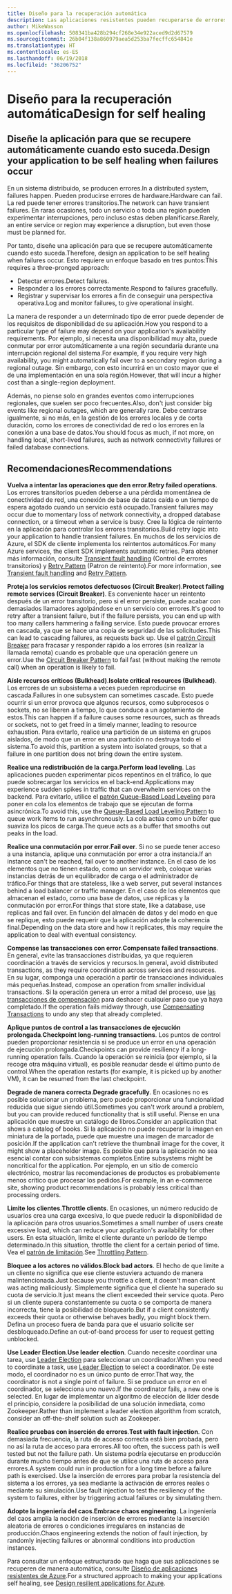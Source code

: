 ```yaml
---
title: Diseño para la recuperación automática
description: Las aplicaciones resistentes pueden recuperarse de errores sin intervención manual.
author: MikeWasson
ms.openlocfilehash: 508341ba428b294cf268e34e922aced9d2d67579
ms.sourcegitcommit: 26b04f138a860979aea5d253ba7fecffc654841e
ms.translationtype: HT
ms.contentlocale: es-ES
ms.lasthandoff: 06/19/2018
ms.locfileid: "36206752"
---
```

# <a name="design-for-self-healing"></a><span data-ttu-id="bcbb2-103">Diseño para la recuperación automática</span><span class="sxs-lookup"><span data-stu-id="bcbb2-103">Design for self healing</span></span>

## <a name="design-your-application-to-be-self-healing-when-failures-occur"></a><span data-ttu-id="bcbb2-104">Diseñe la aplicación para que se recupere automáticamente cuando esto suceda.</span><span class="sxs-lookup"><span data-stu-id="bcbb2-104">Design your application to be self healing when failures occur</span></span>

<span data-ttu-id="bcbb2-105">En un sistema distribuido, se producen errores.</span><span class="sxs-lookup"><span data-stu-id="bcbb2-105">In a distributed system, failures happen.</span></span> <span data-ttu-id="bcbb2-106">Pueden producirse errores de hardware.</span><span class="sxs-lookup"><span data-stu-id="bcbb2-106">Hardware can fail.</span></span> <span data-ttu-id="bcbb2-107">La red puede tener errores transitorios.</span><span class="sxs-lookup"><span data-stu-id="bcbb2-107">The network can have transient failures.</span></span> <span data-ttu-id="bcbb2-108">En raras ocasiones, todo un servicio o toda una región pueden experimentar interrupciones, pero incluso estas deben planificarse.</span><span class="sxs-lookup"><span data-stu-id="bcbb2-108">Rarely, an entire service or region may experience a disruption, but even those must be planned for.</span></span>

<span data-ttu-id="bcbb2-109">Por tanto, diseñe una aplicación para que se recupere automáticamente cuando esto suceda.</span><span class="sxs-lookup"><span data-stu-id="bcbb2-109">Therefore, design an application to be self healing when failures occur.</span></span> <span data-ttu-id="bcbb2-110">Esto requiere un enfoque basado en tres puntos:</span><span class="sxs-lookup"><span data-stu-id="bcbb2-110">This requires a three-pronged approach:</span></span>

- <span data-ttu-id="bcbb2-111">Detectar errores.</span><span class="sxs-lookup"><span data-stu-id="bcbb2-111">Detect failures.</span></span>
- <span data-ttu-id="bcbb2-112">Responder a los errores correctamente.</span><span class="sxs-lookup"><span data-stu-id="bcbb2-112">Respond to failures gracefully.</span></span>
- <span data-ttu-id="bcbb2-113">Registrar y supervisar los errores a fin de conseguir una perspectiva operativa.</span><span class="sxs-lookup"><span data-stu-id="bcbb2-113">Log and monitor failures, to give operational insight.</span></span>

<span data-ttu-id="bcbb2-114">La manera de responder a un determinado tipo de error puede depender de los requisitos de disponibilidad de su aplicación.</span><span class="sxs-lookup"><span data-stu-id="bcbb2-114">How you respond to a particular type of failure may depend on your application's availability requirements.</span></span> <span data-ttu-id="bcbb2-115">Por ejemplo, si necesita una disponibilidad muy alta, puede conmutar por error automáticamente a una región secundaria durante una interrupción regional del sistema.</span><span class="sxs-lookup"><span data-stu-id="bcbb2-115">For example, if you require very high availability, you might automatically fail over to a secondary region during a regional outage.</span></span> <span data-ttu-id="bcbb2-116">Sin embargo, con esto incurrirá en un costo mayor que el de una implementación en una sola región.</span><span class="sxs-lookup"><span data-stu-id="bcbb2-116">However, that will incur a higher cost than a single-region deployment.</span></span> 

<span data-ttu-id="bcbb2-117">Además, no piense solo en grandes eventos como interrupciones regionales, que suelen ser poco frecuentes.</span><span class="sxs-lookup"><span data-stu-id="bcbb2-117">Also, don't just consider big events like regional outages, which are generally rare.</span></span> <span data-ttu-id="bcbb2-118">Debe centrarse igualmente, si no más, en la gestión de los errores locales y de corta duración, como los errores de conectividad de red o los errores en la conexión a una base de datos.</span><span class="sxs-lookup"><span data-stu-id="bcbb2-118">You should focus as much, if not more, on handling local, short-lived failures, such as network connectivity failures or failed database connections.</span></span>

## <a name="recommendations"></a><span data-ttu-id="bcbb2-119">Recomendaciones</span><span class="sxs-lookup"><span data-stu-id="bcbb2-119">Recommendations</span></span>

<span data-ttu-id="bcbb2-120">**Vuelva a intentar las operaciones que den error**.</span><span class="sxs-lookup"><span data-stu-id="bcbb2-120">**Retry failed operations**.</span></span> <span data-ttu-id="bcbb2-121">Los errores transitorios pueden deberse a una pérdida momentánea de conectividad de red, una conexión de base de datos caída o un tiempo de espera agotado cuando un servicio está ocupado.</span><span class="sxs-lookup"><span data-stu-id="bcbb2-121">Transient failures may occur due to momentary loss of network connectivity, a dropped database connection, or a timeout when a service is busy.</span></span> <span data-ttu-id="bcbb2-122">Cree la lógica de reintento en la aplicación para controlar los errores transitorios.</span><span class="sxs-lookup"><span data-stu-id="bcbb2-122">Build retry logic into your application to handle transient failures.</span></span> <span data-ttu-id="bcbb2-123">En muchos de los servicios de Azure, el SDK de cliente implementa los reintentos automáticos.</span><span class="sxs-lookup"><span data-stu-id="bcbb2-123">For many Azure services, the client SDK implements automatic retries.</span></span> <span data-ttu-id="bcbb2-124">Para obtener más información, consulte [Transient fault handling][transient-fault-handling] (Control de errores transitorios) y [Retry Pattern][retry] (Patron de reintento).</span><span class="sxs-lookup"><span data-stu-id="bcbb2-124">For more information, see [Transient fault handling][transient-fault-handling] and [Retry Pattern][retry].</span></span>

<span data-ttu-id="bcbb2-125">**Proteja los servicios remotos defectuosos (Circuit Breaker)**.</span><span class="sxs-lookup"><span data-stu-id="bcbb2-125">**Protect failing remote services (Circuit Breaker)**.</span></span> <span data-ttu-id="bcbb2-126">Es conveniente hacer un reintento después de un error transitorio, pero si el error persiste, puede acabar con demasiados llamadores agolpándose en un servicio con errores.</span><span class="sxs-lookup"><span data-stu-id="bcbb2-126">It's good to retry after a transient failure, but if the failure persists, you can end up with too many callers hammering a failing service.</span></span> <span data-ttu-id="bcbb2-127">Esto puede provocar errores en cascada, ya que se hace una copia de seguridad de las solicitudes.</span><span class="sxs-lookup"><span data-stu-id="bcbb2-127">This can lead to cascading failures, as requests back up.</span></span> <span data-ttu-id="bcbb2-128">Use el [patrón Circuit Breaker][circuit-breaker] para fracasar y responder rápido a los errores (sin realizar la llamada remota) cuando es probable que una operación genere un error.</span><span class="sxs-lookup"><span data-stu-id="bcbb2-128">Use the [Circuit Breaker Pattern][circuit-breaker] to fail fast (without making the remote call) when an operation is likely to fail.</span></span>  

<span data-ttu-id="bcbb2-129">**Aísle recursos críticos (Bulkhead)**.</span><span class="sxs-lookup"><span data-stu-id="bcbb2-129">**Isolate critical resources (Bulkhead)**.</span></span> <span data-ttu-id="bcbb2-130">Los errores de un subsistema a veces pueden reproducirse en cascada.</span><span class="sxs-lookup"><span data-stu-id="bcbb2-130">Failures in one subsystem can sometimes cascade.</span></span> <span data-ttu-id="bcbb2-131">Esto puede ocurrir si un error provoca que algunos recursos, como subprocesos o sockets, no se liberen a tiempo, lo que conduce a un agotamiento de estos.</span><span class="sxs-lookup"><span data-stu-id="bcbb2-131">This can happen if a failure causes some resources, such as threads or sockets, not to get freed in a timely manner, leading to resource exhaustion.</span></span> <span data-ttu-id="bcbb2-132">Para evitarlo, realice una partición de un sistema en grupos aislados, de modo que un error en una partición no destruya todo el sistema.</span><span class="sxs-lookup"><span data-stu-id="bcbb2-132">To avoid this, partition a system into isolated groups, so that a failure in one partition does not bring down the entire system.</span></span>  

<span data-ttu-id="bcbb2-133">**Realice una redistribución de la carga**.</span><span class="sxs-lookup"><span data-stu-id="bcbb2-133">**Perform load leveling**.</span></span> <span data-ttu-id="bcbb2-134">Las aplicaciones pueden experimentar picos repentinos en el tráfico, lo que puede sobrecargar los servicios en el back-end.</span><span class="sxs-lookup"><span data-stu-id="bcbb2-134">Applications may experience sudden spikes in traffic that can overwhelm services on the backend.</span></span> <span data-ttu-id="bcbb2-135">Para evitarlo, utilice el [patrón Queue-Based Load Leveling][load-level] para poner en cola los elementos de trabajo que se ejecutan de forma asincrónica.</span><span class="sxs-lookup"><span data-stu-id="bcbb2-135">To avoid this, use the [Queue-Based Load Leveling Pattern][load-level] to queue work items to run asynchronously.</span></span> <span data-ttu-id="bcbb2-136">La cola actúa como un búfer que suaviza los picos de carga.</span><span class="sxs-lookup"><span data-stu-id="bcbb2-136">The queue acts as a buffer that smooths out peaks in the load.</span></span> 

<span data-ttu-id="bcbb2-137">**Realice una conmutación por error**.</span><span class="sxs-lookup"><span data-stu-id="bcbb2-137">**Fail over**.</span></span> <span data-ttu-id="bcbb2-138">Si no se puede tener acceso a una instancia, aplique una conmutación por error a otra instancia.</span><span class="sxs-lookup"><span data-stu-id="bcbb2-138">If an instance can't be reached, fail over to another instance.</span></span> <span data-ttu-id="bcbb2-139">En el caso de los elementos que no tienen estado, como un servidor web, coloque varias instancias detrás de un equilibrador de carga o el administrador de tráfico.</span><span class="sxs-lookup"><span data-stu-id="bcbb2-139">For things that are stateless, like a web server, put several instances behind a load balancer or traffic manager.</span></span> <span data-ttu-id="bcbb2-140">En el caso de los elementos que almacenan el estado, como una base de datos, use réplicas y la conmutación por error.</span><span class="sxs-lookup"><span data-stu-id="bcbb2-140">For things that store state, like a database, use replicas and fail over.</span></span> <span data-ttu-id="bcbb2-141">En función del almacén de datos y del modo en que se replique, esto puede requerir que la aplicación adopte la coherencia final.</span><span class="sxs-lookup"><span data-stu-id="bcbb2-141">Depending on the data store and how it replicates, this may require the application to deal with eventual consistency.</span></span> 

<span data-ttu-id="bcbb2-142">**Compense las transacciones con error**.</span><span class="sxs-lookup"><span data-stu-id="bcbb2-142">**Compensate failed transactions**.</span></span> <span data-ttu-id="bcbb2-143">En general, evite las transacciones distribuidas, ya que requieren coordinación a través de servicios y recursos.</span><span class="sxs-lookup"><span data-stu-id="bcbb2-143">In general, avoid distributed transactions, as they require coordination across services and resources.</span></span> <span data-ttu-id="bcbb2-144">En su lugar, componga una operación a partir de transacciones individuales más pequeñas.</span><span class="sxs-lookup"><span data-stu-id="bcbb2-144">Instead, compose an operation from smaller individual transactions.</span></span> <span data-ttu-id="bcbb2-145">Si la operación genera un error a mitad del proceso, use [las transacciones de compensación][compensating-transactions] para deshacer cualquier paso que ya haya completado.</span><span class="sxs-lookup"><span data-stu-id="bcbb2-145">If the operation fails midway through, use [Compensating Transactions][compensating-transactions] to undo any step that already completed.</span></span> 

<span data-ttu-id="bcbb2-146">**Aplique puntos de control a las transacciones de ejecución prolongada**.</span><span class="sxs-lookup"><span data-stu-id="bcbb2-146">**Checkpoint long-running transactions**.</span></span> <span data-ttu-id="bcbb2-147">Los puntos de control pueden proporcionar resistencia si se produce un error en una operación de ejecución prolongada.</span><span class="sxs-lookup"><span data-stu-id="bcbb2-147">Checkpoints can provide resiliency if a long-running operation fails.</span></span> <span data-ttu-id="bcbb2-148">Cuando la operación se reinicia (por ejemplo, si la recoge otra máquina virtual), es posible reanudar desde el último punto de control.</span><span class="sxs-lookup"><span data-stu-id="bcbb2-148">When the operation restarts (for example, it is picked up by another VM), it can be resumed from the last checkpoint.</span></span>

<span data-ttu-id="bcbb2-149">**Degrade de manera correcta**.</span><span class="sxs-lookup"><span data-stu-id="bcbb2-149">**Degrade gracefully**.</span></span> <span data-ttu-id="bcbb2-150">En ocasiones no es posible solucionar un problema, pero puede proporcionar una funcionalidad reducida que sigue siendo útil.</span><span class="sxs-lookup"><span data-stu-id="bcbb2-150">Sometimes you can't work around a problem, but you can provide reduced functionality that is still useful.</span></span> <span data-ttu-id="bcbb2-151">Piense en una aplicación que muestre un catálogo de libros.</span><span class="sxs-lookup"><span data-stu-id="bcbb2-151">Consider an application that shows a catalog of books.</span></span> <span data-ttu-id="bcbb2-152">Si la aplicación no puede recuperar la imagen en miniatura de la portada, puede que muestre una imagen de marcador de posición.</span><span class="sxs-lookup"><span data-stu-id="bcbb2-152">If the application can't retrieve the thumbnail image for the cover, it might show a placeholder image.</span></span> <span data-ttu-id="bcbb2-153">Es posible que para la aplicación no sea esencial contar con subsistemas completos.</span><span class="sxs-lookup"><span data-stu-id="bcbb2-153">Entire subsystems might be noncritical for the application.</span></span> <span data-ttu-id="bcbb2-154">Por ejemplo, en un sitio de comercio electrónico, mostrar las recomendaciones de productos es probablemente menos crítico que procesar los pedidos.</span><span class="sxs-lookup"><span data-stu-id="bcbb2-154">For example, in an e-commerce site, showing product recommendations is probably less critical than processing orders.</span></span>

<span data-ttu-id="bcbb2-155">**Limite los clientes**.</span><span class="sxs-lookup"><span data-stu-id="bcbb2-155">**Throttle clients**.</span></span> <span data-ttu-id="bcbb2-156">En ocasiones, un número reducido de usuarios crea una carga excesiva, lo que puede reducir la disponibilidad de la aplicación para otros usuarios.</span><span class="sxs-lookup"><span data-stu-id="bcbb2-156">Sometimes a small number of users create excessive load, which can reduce your application's availability for other users.</span></span> <span data-ttu-id="bcbb2-157">En esta situación, limite el cliente durante un período de tiempo determinado.</span><span class="sxs-lookup"><span data-stu-id="bcbb2-157">In this situation, throttle the client for a certain period of time.</span></span> <span data-ttu-id="bcbb2-158">Vea el [patrón de limitación][throttle].</span><span class="sxs-lookup"><span data-stu-id="bcbb2-158">See [Throttling Pattern][throttle].</span></span>

<span data-ttu-id="bcbb2-159">**Bloquee a los actores no válidos**.</span><span class="sxs-lookup"><span data-stu-id="bcbb2-159">**Block bad actors**.</span></span> <span data-ttu-id="bcbb2-160">El hecho de que limite a un cliente no significa que ese cliente estuviera actuando de manera malintencionada.</span><span class="sxs-lookup"><span data-stu-id="bcbb2-160">Just because you throttle a client, it doesn't mean client was acting maliciously.</span></span> <span data-ttu-id="bcbb2-161">Simplemente significa que el cliente ha superado su cuota de servicio.</span><span class="sxs-lookup"><span data-stu-id="bcbb2-161">It just means the client exceeded their service quota.</span></span> <span data-ttu-id="bcbb2-162">Pero si un cliente supera constantemente su cuota o se comporta de manera incorrecta, tiene la posibilidad de bloquearlo.</span><span class="sxs-lookup"><span data-stu-id="bcbb2-162">But if a client consistently exceeds their quota or otherwise behaves badly, you might block them.</span></span> <span data-ttu-id="bcbb2-163">Defina un proceso fuera de banda para que el usuario solicite ser desbloqueado.</span><span class="sxs-lookup"><span data-stu-id="bcbb2-163">Define an out-of-band process for user to request getting unblocked.</span></span>

<span data-ttu-id="bcbb2-164">**Use Leader Election**.</span><span class="sxs-lookup"><span data-stu-id="bcbb2-164">**Use leader election**.</span></span> <span data-ttu-id="bcbb2-165">Cuando necesite coordinar una tarea, use [Leader Election][leader-election] para seleccionar un coordinador.</span><span class="sxs-lookup"><span data-stu-id="bcbb2-165">When you need to coordinate a task, use [Leader Election][leader-election] to select a coordinator.</span></span> <span data-ttu-id="bcbb2-166">De este modo, el coordinador no es un único punto de error.</span><span class="sxs-lookup"><span data-stu-id="bcbb2-166">That way, the coordinator is not a single point of failure.</span></span> <span data-ttu-id="bcbb2-167">Si se produce un error en el coordinador, se selecciona uno nuevo.</span><span class="sxs-lookup"><span data-stu-id="bcbb2-167">If the coordinator fails, a new one is selected.</span></span> <span data-ttu-id="bcbb2-168">En lugar de implementar un algoritmo de elección de líder desde el principio, considere la posibilidad de una solución inmediata, como Zookeeper.</span><span class="sxs-lookup"><span data-stu-id="bcbb2-168">Rather than implement a leader election algorithm from scratch, consider an off-the-shelf solution such as Zookeeper.</span></span>  

<span data-ttu-id="bcbb2-169">**Realice pruebas con inserción de errores**.</span><span class="sxs-lookup"><span data-stu-id="bcbb2-169">**Test with fault injection**.</span></span> <span data-ttu-id="bcbb2-170">Con demasiada frecuencia, la ruta de acceso correcta está bien probada, pero no así la ruta de acceso para errores.</span><span class="sxs-lookup"><span data-stu-id="bcbb2-170">All too often, the success path is well tested but not the failure path.</span></span> <span data-ttu-id="bcbb2-171">Un sistema podría ejecutarse en producción durante mucho tiempo antes de que se utilice una ruta de acceso para errores.</span><span class="sxs-lookup"><span data-stu-id="bcbb2-171">A system could run in production for a long time before a failure path is exercised.</span></span> <span data-ttu-id="bcbb2-172">Use la inserción de errores para probar la resistencia del sistema a los errores, ya sea mediante la activación de errores reales o mediante su simulación.</span><span class="sxs-lookup"><span data-stu-id="bcbb2-172">Use fault injection to test the resiliency of the system to failures, either by triggering actual failures or by simulating them.</span></span> 

<span data-ttu-id="bcbb2-173">**Adopte la ingeniería del caos**.</span><span class="sxs-lookup"><span data-stu-id="bcbb2-173">**Embrace chaos engineering**.</span></span> <span data-ttu-id="bcbb2-174">La ingeniería del caos amplía la noción de inserción de errores mediante la inserción aleatoria de errores o condiciones irregulares en instancias de producción.</span><span class="sxs-lookup"><span data-stu-id="bcbb2-174">Chaos engineering extends the notion of fault injection, by randomly injecting failures or abnormal conditions into production instances.</span></span> 

<span data-ttu-id="bcbb2-175">Para consultar un enfoque estructurado que haga que sus aplicaciones se recuperen de manera automática, consulte [Diseño de aplicaciones resistentes de Azure][resiliency-overview].</span><span class="sxs-lookup"><span data-stu-id="bcbb2-175">For a structured approach to making your applications self healing, see [Design resilient applications for Azure][resiliency-overview].</span></span>  

[circuit-breaker]: ../../patterns/circuit-breaker.md
[compensating-transactions]: ../../patterns/compensating-transaction.md
[leader-election]: ../../patterns/leader-election.md
[load-level]: ../../patterns/queue-based-load-leveling.md
[resiliency-overview]: ../../resiliency/index.md
[retry]: ../../patterns/retry.md
[throttle]: ../../patterns/throttling.md
[transient-fault-handling]: ../../best-practices/transient-faults.md

